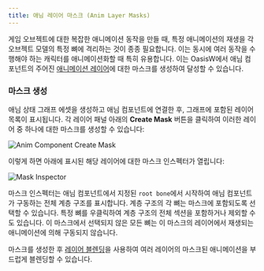 ```yaml
---
title: 애님 레이어 마스크 (Anim Layer Masks)
---
```


게임 오브젝트에 대한 복잡한 애니메이션 동작을 만들 때, 특정 애니메이션의 재생을 각 오브젝트 모델의 특정 뼈에 격리하는 것이 종종 필요합니다. 이는 동시에 여러 동작을 수행해야 하는 캐릭터를 애니메이션화할 때 특히 유용합니다. 이는 OasisW에서 애님 컴포넌트의 주어진 [애니메이션 레이어](/user-manual/animation/anim-state-graph-assets/#layers)에 대한 마스크를 생성하여 달성할 수 있습니다.

### 마스크 생성

애님 상태 그래프 에셋을 생성하고 애님 컴포넌트에 연결한 후, 그래프에 포함된 레이어 목록이 표시됩니다. 각 레이어 패널 아래의 **Create Mask** 버튼을 클릭하여 이러한 레이어 중 하나에 대한 마스크를 생성할 수 있습니다:

![Anim Component Create Mask](/img/user-manual/anim/anim_component_create_mask.png)

이렇게 하면 아래에 표시된 해당 레이어에 대한 마스크 인스펙터가 열립니다:

![Mask Inspector](/img/user-manual/anim/anim_mask_inspector.png)

마스크 인스펙터는 애님 컴포넌트에서 지정된 `root bone`에서 시작하여 애님 컴포넌트가 구동하는 전체 계층 구조를 표시합니다. 계층 구조의 각 뼈는 마스크에 포함되도록 선택할 수 있습니다. 특정 뼈를 우클릭하여 계층 구조의 전체 섹션을 포함하거나 제외할 수도 있습니다. 이 마스크에서 선택되지 않은 모든 뼈는 이 마스크의 레이어에서 재생되는 애니메이션에 의해 구동되지 않습니다.

마스크를 생성한 후 [레이어 블렌딩](/user-manual/animation/anim-state-graph-assets/#layer-blending)을 사용하여 여러 레이어의 마스크된 애니메이션을 부드럽게 블렌딩할 수 있습니다.
